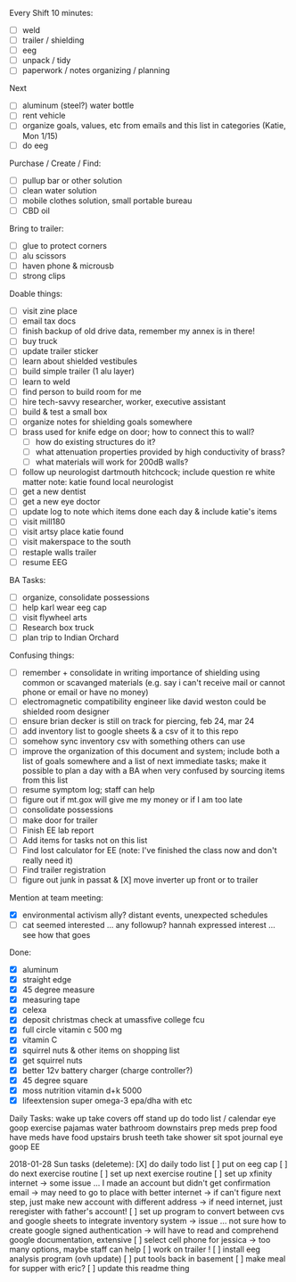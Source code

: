 Every Shift 10 minutes:
- [ ] weld
- [ ] trailer / shielding
- [ ] eeg
- [ ] unpack / tidy
- [ ] paperwork / notes organizing / planning

Next
- [ ] aluminum (steel?) water bottle
- [ ] rent vehicle
- [ ] organize goals, values, etc from emails and this list in categories (Katie, Mon 1/15)
- [ ] do eeg

Purchase / Create / Find:
- [ ] pullup bar or other solution
- [ ] clean water solution
- [ ] mobile clothes solution, small portable bureau
- [ ] CBD oil

Bring to trailer:
- [ ] glue to protect corners
- [ ] alu scissors
- [ ] haven phone & microusb
- [ ] strong clips

Doable things:
- [ ] visit zine place
- [ ] email tax docs
- [ ] finish backup of old drive data, remember my annex is in there!
- [ ] buy truck
- [ ] update trailer sticker
- [ ] learn about shielded vestibules
- [ ] build simple trailer (1 alu layer)
- [ ] learn to weld
- [ ] find person to build room for me
- [ ] hire tech-savvy researcher, worker, executive assistant
- [ ] build & test a small box
- [ ] organize notes for shielding goals somewhere
- [ ] brass used for knife edge on door; how to connect this to wall?
  - [ ] how do existing structures do it?
  - [ ] what attenuation properties provided by high conductivity of brass?
  - [ ] what materials will work for 200dB walls?
- [ ] follow up neurologist dartmouth hitchcock; include question re white matter
      note: katie found local neurologist
- [ ] get a new dentist
- [ ] get a new eye doctor
- [ ] update log to note which items done each day & include katie's items
- [ ] visit mill180
- [ ] visit artsy place katie found
- [ ] visit makerspace to the south
- [ ] restaple walls trailer
- [ ] resume EEG

BA Tasks:
- [ ] organize, consolidate possessions
- [ ] help karl wear eeg cap
- [ ] visit flywheel arts
- [ ] Research box truck
- [ ] plan trip to Indian Orchard

Confusing things:
- [ ] remember + consolidate in writing importance of shielding using common or scavanged materials (e.g. say i can't receive mail or cannot phone or email or have no money)
- [ ] electromagnetic compatibility engineer like david weston could be shielded room designer
- [ ] ensure brian decker is still on track for piercing, feb 24, mar 24
- [ ] add inventory list to google sheets & a csv of it to this repo
- [ ] somehow sync inventory csv with something others can use
- [ ] improve the organization of this document and system; include both a list of goals somewhere and a list of next immediate tasks; make it possible to plan a day with a BA when very confused by sourcing items from this list
- [ ] resume symptom log; staff can help
- [ ] figure out if mt.gox will give me my money or if I am too late
- [ ] consolidate possessions
- [ ] make door for trailer
- [ ] Finish EE lab report
- [ ] Add items for tasks not on this list
- [ ] Find lost calculator for EE (note: I've finished the class now and don't really need it)
- [ ] Find trailer registration
- [ ] figure out junk in passat & [X] move inverter up front or to trailer

Mention at team meeting:
- [X] environmental activism ally?  distant events, unexpected schedules
- [ ] cat seemed interested ... any followup?  hannah expressed interest ... see how that goes

Done:
- [X] aluminum
- [X] straight edge
- [X] 45 degree measure
- [X] measuring tape
- [X] celexa
- [X] deposit christmas check at umassfive college fcu
- [X] full circle vitamin c 500 mg
- [X] vitamin C
- [X] squirrel nuts & other items on shopping list
- [X] get squirrel nuts
- [X] better 12v battery charger (charge controller?)
- [X] 45 degree square
- [X] moss nutrition vitamin d+k 5000
- [X] lifeextension super omega-3 epa/dha with etc

Daily Tasks:
wake up
take covers off
stand up 
do todo list / calendar
eye goop
exercise
pajamas
water
bathroom
downstairs
prep meds
prep food
have meds
have food
upstairs
brush teeth
take shower
sit spot
journal
eye goop
EE

2018-01-28 Sun tasks (deleteme):
[X] do daily todo list
[ ] put on eeg cap
[ ] do next exercise routine
[ ] set up next exercise routine
[ ] set up xfinity internet
	-> some issue ... I made an account but didn't get confirmation email
	-> may need to go to place with better internet
	-> if can't figure next step, just make new account with different address
	-> if need internet, just reregister with father's account!
[ ] set up program to convert between cvs and google sheets to integrate inventory system
	-> issue ... not sure how to create google signed authentication
	-> will have to read and comprehend google documentation, extensive
[ ] select cell phone for jessica
	-> too many options, maybe staff can help
[ ] work on trailer !
[ ] install eeg analysis program (ovh update)
[ ] put tools back in basement
[ ] make meal for supper with eric?
[ ] update this readme thing
